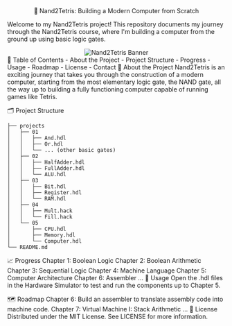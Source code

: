 <center>🚀 Nand2Tetris: Building a Modern Computer from Scratch</center>

Welcome to my Nand2Tetris project! This repository documents my journey through the Nand2Tetris course, where I'm building a computer from the ground up using basic logic gates.

<center><img src="https://static.wixstatic.com/media/44046b_387f62dae530480dac9b1fa8f731bebf~mv2.png/v1/fill/w_640,h_206,al_c,q_85,usm_0.66_1.00_0.01,enc_auto/44046b_387f62dae530480dac9b1fa8f731bebf~mv2.png" alt="Nand2Tetris Banner" /></center>
🧭 Table of Contents
 - About the Project
 - Project Structure
 - Progress
 - Usage
 - Roadmap
 - License
 - Contact
🌟 About the Project
Nand2Tetris is an exciting journey that takes you through the construction of a modern computer, starting from the most elementary logic gate, the NAND gate, all the way up to building a fully functioning computer capable of running games like Tetris.

🗂️ Project Structure

```
├── projects
│   ├── 01
│   │   ├── And.hdl
│   │   ├── Or.hdl
│   │   └── ... (other basic gates)
│   ├── 02
│   │   ├── HalfAdder.hdl
│   │   ├── FullAdder.hdl
│   │   └── ALU.hdl
│   ├── 03
│   │   ├── Bit.hdl
│   │   ├── Register.hdl
│   │   └── RAM.hdl
│   ├── 04
│   │   ├── Mult.hack
│   │   └── Fill.hack
│   └── 05
│       ├── CPU.hdl
│       ├── Memory.hdl
│       └── Computer.hdl
└── README.md
```
📈 Progress
 Chapter 1: Boolean Logic
 Chapter 2: Boolean Arithmetic
 Chapter 3: Sequential Logic
 Chapter 4: Machine Language
 Chapter 5: Computer Architecture
 Chapter 6: Assembler
 ...
🚀 Usage
Open the .hdl files in the Hardware Simulator to test and run the components up to Chapter 5.

🗺️ Roadmap
Chapter 6: Build an assembler to translate assembly code into machine code.
Chapter 7: Virtual Machine I: Stack Arithmetic
...
📄 License
Distributed under the MIT License. See LICENSE for more information.

